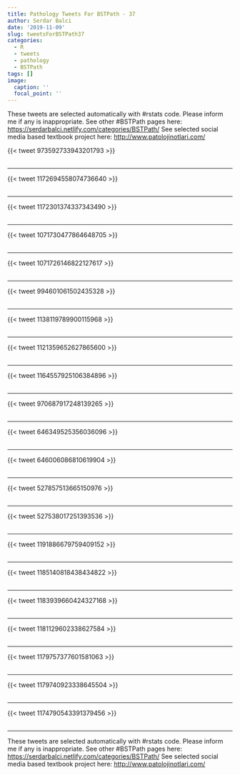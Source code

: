 ```yaml
---
title: Pathology Tweets For BSTPath - 37
author: Serdar Balci
date: '2019-11-09'
slug: tweetsForBSTPath37
categories:
  - R
  - tweets
  - pathology
  - BSTPath
tags: []
image:
  caption: ''
  focal_point: ''
---
```



These tweets are selected automatically with #rstats code. Please inform me if any is inappropriate.
See other #BSTPath pages here: https://serdarbalci.netlify.com/categories/BSTPath/ 
See selected social media based textbook project here: http://www.patolojinotlari.com/

{{< tweet 973592733943201793 >}}
<br>
<br>
<hr>
{{< tweet 1172694558074736640 >}}
<br>
<br>
<hr>
{{< tweet 1172301374337343490 >}}
<br>
<br>
<hr>
{{< tweet 1071730477864648705 >}}
<br>
<br>
<hr>
{{< tweet 1071726146822127617 >}}
<br>
<br>
<hr>
{{< tweet 994601061502435328 >}}
<br>
<br>
<hr>
{{< tweet 1138119789900115968 >}}
<br>
<br>
<hr>
{{< tweet 1121359652627865600 >}}
<br>
<br>
<hr>
{{< tweet 1164557925106384896 >}}
<br>
<br>
<hr>
{{< tweet 970687917248139265 >}}
<br>
<br>
<hr>
{{< tweet 646349525356036096 >}}
<br>
<br>
<hr>
{{< tweet 646006086810619904 >}}
<br>
<br>
<hr>
{{< tweet 527857513665150976 >}}
<br>
<br>
<hr>
{{< tweet 527538017251393536 >}}
<br>
<br>
<hr>
{{< tweet 1191886679759409152 >}}
<br>
<br>
<hr>
{{< tweet 1185140818438434822 >}}
<br>
<br>
<hr>
{{< tweet 1183939660424327168 >}}
<br>
<br>
<hr>
{{< tweet 1181129602338627584 >}}
<br>
<br>
<hr>
{{< tweet 1179757377601581063 >}}
<br>
<br>
<hr>
{{< tweet 1179740923338645504 >}}
<br>
<br>
<hr>
{{< tweet 1174790543391379456 >}}
<br>
<br>
<hr>


These tweets are selected automatically with #rstats code. Please inform me if any is inappropriate.
See other #BSTPath pages here: https://serdarbalci.netlify.com/categories/BSTPath/ 
See selected social media based textbook project here: http://www.patolojinotlari.com/
